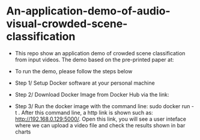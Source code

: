 # An-application-demo-of-audio-visual-crowded-scene-classification

* This repo show an application demo of crowded scene classification from input videos. The demo based on the pre-printed paper at:

* To run the demo, please follow the steps below

+ Step 1/ Setup Docker software at your personal machine

+ Step 2/ Download Docker Image from Docker Hub via the link:

+ Step 3/ Run the docker image with the command line:  sudo docker run -t <Docker image ID>. After this command line, a http link is shown such as: http://192.168.0.129:5000/. Open this link, you will see a user inteface where we can upload a video file and check the results shown in bar charts
